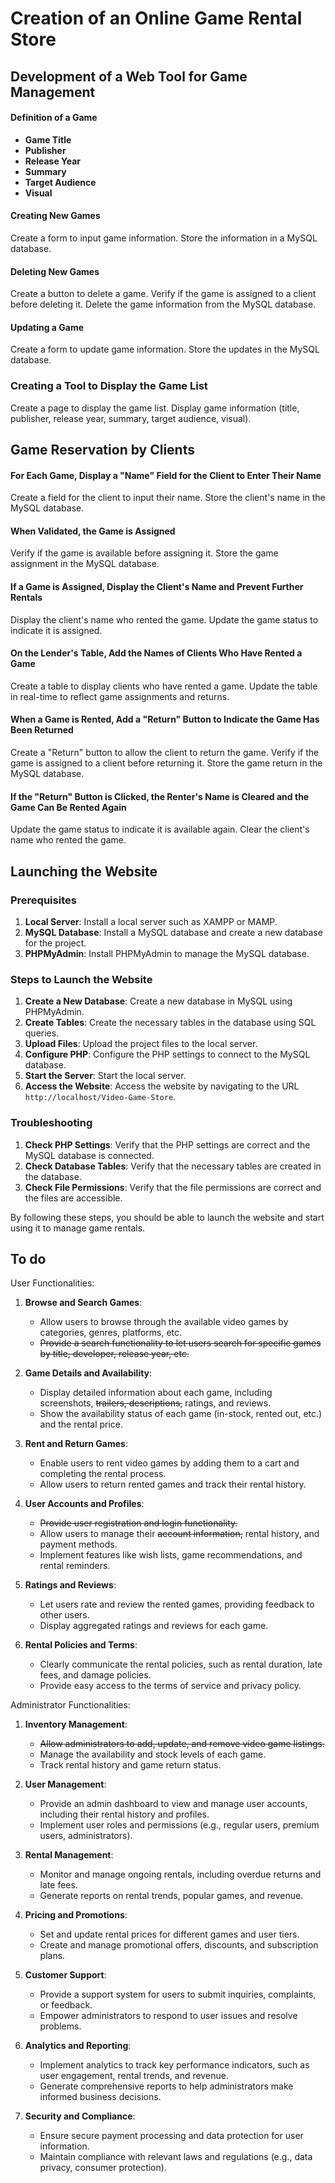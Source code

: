 # Creation of an Online Game Rental Store

## Development of a Web Tool for Game Management

#### Definition of a Game
* **Game Title**
* **Publisher**
* **Release Year**
* **Summary**
* **Target Audience**
* **Visual**

#### Creating New Games
Create a form to input game information. Store the information in a MySQL database.

#### Deleting New Games
Create a button to delete a game. Verify if the game is assigned to a client before deleting it. Delete the game information from the MySQL database.

#### Updating a Game
Create a form to update game information. Store the updates in the MySQL database.

### Creating a Tool to Display the Game List
Create a page to display the game list. Display game information (title, publisher, release year, summary, target audience, visual).

## Game Reservation by Clients

#### For Each Game, Display a "Name" Field for the Client to Enter Their Name
Create a field for the client to input their name. Store the client's name in the MySQL database.

#### When Validated, the Game is Assigned
Verify if the game is available before assigning it. Store the game assignment in the MySQL database.

#### If a Game is Assigned, Display the Client's Name and Prevent Further Rentals
Display the client's name who rented the game. Update the game status to indicate it is assigned.

#### On the Lender's Table, Add the Names of Clients Who Have Rented a Game
Create a table to display clients who have rented a game. Update the table in real-time to reflect game assignments and returns.

#### When a Game is Rented, Add a "Return" Button to Indicate the Game Has Been Returned
Create a "Return" button to allow the client to return the game. Verify if the game is assigned to a client before returning it. Store the game return in the MySQL database.

#### If the "Return" Button is Clicked, the Renter's Name is Cleared and the Game Can Be Rented Again
Update the game status to indicate it is available again. Clear the client's name who rented the game.

## Launching the Website

### Prerequisites

1. **Local Server**: Install a local server such as XAMPP or MAMP.
2. **MySQL Database**: Install a MySQL database and create a new database for the project.
3. **PHPMyAdmin**: Install PHPMyAdmin to manage the MySQL database.

### Steps to Launch the Website

1. **Create a New Database**: Create a new database in MySQL using PHPMyAdmin.
2. **Create Tables**: Create the necessary tables in the database using SQL queries.
3. **Upload Files**: Upload the project files to the local server.
4. **Configure PHP**: Configure the PHP settings to connect to the MySQL database.
5. **Start the Server**: Start the local server.
6. **Access the Website**: Access the website by navigating to the URL `http://localhost/Video-Game-Store`.

### Troubleshooting

1. **Check PHP Settings**: Verify that the PHP settings are correct and the MySQL database is connected.
2. **Check Database Tables**: Verify that the necessary tables are created in the database.
3. **Check File Permissions**: Verify that the file permissions are correct and the files are accessible.

By following these steps, you should be able to launch the website and start using it to manage game rentals.

## To do

User Functionalities:

1. **Browse and Search Games**:
   - Allow users to browse through the available video games by categories, genres, platforms, etc.
   - ~~Provide a search functionality to let users search for specific games by title, developer, release year, etc.~~ 

2. **Game Details and Availability**:
   - Display detailed information about each game, including screenshots, ~~trailers, descriptions,~~ ratings, and reviews.
   - Show the availability status of each game (in-stock, rented out, etc.) and the rental price.

3. **Rent and Return Games**:
   - Enable users to rent video games by adding them to a cart and completing the rental process.
   - Allow users to return rented games and track their rental history.

4. **User Accounts and Profiles**:
   - ~~Provide user registration and login functionality.~~
   - Allow users to manage their ~~account information,~~ rental history, and payment methods.
   - Implement features like wish lists, game recommendations, and rental reminders.

5. **Ratings and Reviews**:
   - Let users rate and review the rented games, providing feedback to other users.
   - Display aggregated ratings and reviews for each game.

6. **Rental Policies and Terms**:
   - Clearly communicate the rental policies, such as rental duration, late fees, and damage policies.
   - Provide easy access to the terms of service and privacy policy.

Administrator Functionalities:

1. **Inventory Management**:
   - ~~Allow administrators to add, update, and remove video game listings.~~
   - Manage the availability and stock levels of each game.
   - Track rental history and game return status.

2. **User Management**:
   - Provide an admin dashboard to view and manage user accounts, including their rental history and profiles.
   - Implement user roles and permissions (e.g., regular users, premium users, administrators).

3. **Rental Management**:
   - Monitor and manage ongoing rentals, including overdue returns and late fees.
   - Generate reports on rental trends, popular games, and revenue.

4. **Pricing and Promotions**:
   - Set and update rental prices for different games and user tiers.
   - Create and manage promotional offers, discounts, and subscription plans.

5. **Customer Support**:
   - Provide a support system for users to submit inquiries, complaints, or feedback.
   - Empower administrators to respond to user issues and resolve problems.

6. **Analytics and Reporting**:
   - Implement analytics to track key performance indicators, such as user engagement, rental trends, and revenue.
   - Generate comprehensive reports to help administrators make informed business decisions.

7. **Security and Compliance**:
   - Ensure secure payment processing and data protection for user information.
   - Maintain compliance with relevant laws and regulations (e.g., data privacy, consumer protection).
